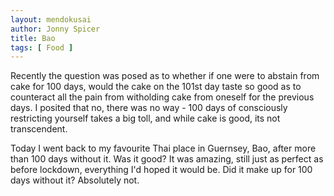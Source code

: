 ```yaml
---
layout: mendokusai
author: Jonny Spicer
title: Bao
tags: [ Food ]
---
```

Recently the question was posed as to whether if one were to abstain from cake for 100 days, would the cake on the 101st day taste so good as to counteract all
the pain from witholding cake from oneself for the previous days. I posited that no, there was no way - 100 days of consciously restricting yourself takes a big toll,
and while cake is good, its not transcendent.

Today I went back to my favourite Thai place in Guernsey, Bao, after more than 100 days without it. Was it good? It was amazing, still just as perfect as before lockdown,
everything I'd hoped it would be. Did it make up for 100 days without it? Absolutely not.

